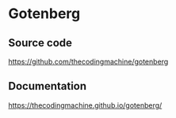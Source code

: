 # Gotenberg

## Source code
https://github.com/thecodingmachine/gotenberg

## Documentation
https://thecodingmachine.github.io/gotenberg/